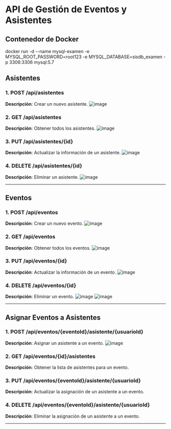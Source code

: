 # API de Gestión de Eventos y Asistentes
## Contenedor de Docker
docker run -d --name mysql-examen -e MYSQL_ROOT_PASSWORD=root123 -e MYSQL_DATABASE=sisdb_examen -p 3306:3306 mysql:5.7                                                                                                                                   
## Asistentes

### 1. **POST /api/asistentes**
**Descripción**: Crear un nuevo asistente.
![image](https://github.com/user-attachments/assets/a7a8d183-430c-4b9d-a893-e06cd7eff89b)


### 2. **GET /api/asistentes**
**Descripción**: Obtener todos los asistentes.
![image](https://github.com/user-attachments/assets/4abdfba7-8774-451b-aab3-f623a80c5f0b)

### 3. **PUT /api/asistentes/{id}**
**Descripción**: Actualizar la información de un asistente.
![image](https://github.com/user-attachments/assets/77d4bbcd-13c7-45b3-b04f-4db30c25af17)


### 4. **DELETE /api/asistentes/{id}**
**Descripción**: Eliminar un asistente.
![image](https://github.com/user-attachments/assets/be200e7f-a104-4717-b2d0-302d88ba28f3)

---

## Eventos

### 1. **POST /api/eventos**
**Descripción**: Crear un nuevo evento.
![image](https://github.com/user-attachments/assets/29076bb9-ec7f-4e19-bfa7-76e6046cd2d1)

### 2. **GET /api/eventos**
**Descripción**: Obtener todos los eventos.
![image](https://github.com/user-attachments/assets/95331958-5367-4162-b4f4-da9895fe53e9)

### 3. **PUT /api/eventos/{id}**
**Descripción**: Actualizar la información de un evento.
![image](https://github.com/user-attachments/assets/a5af9419-83ae-42de-993f-471d545c9a84)

### 4. **DELETE /api/eventos/{id}**
**Descripción**: Eliminar un evento.
![image](https://github.com/user-attachments/assets/ba36ffe2-f91d-4680-a945-c327d545928c)
![image](https://github.com/user-attachments/assets/a00718f9-e2a8-46bf-8eb7-850c3f99b057)

---

## Asignar Eventos a Asistentes

### 1. **POST /api/eventos/{eventoId}/asistente/{usuarioId}**
**Descripción**: Asignar un asistente a un evento.
![image](https://github.com/user-attachments/assets/da36385d-5fc0-4c95-a606-a997b657a94f)


### 2. **GET /api/eventos/{id}/asistentes**
**Descripción**: Obtener la lista de asistentes para un evento.

### 3. **PUT /api/eventos/{eventoId}/asistente/{usuarioId}**
**Descripción**: Actualizar la asignación de un asistente a un evento.

### 4. **DELETE /api/eventos/{eventoId}/asistente/{usuarioId}**
**Descripción**: Eliminar la asignación de un asistente a un evento.

---
